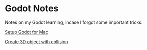 # Godot Notes

Notes on my Godot learning, incase I forgot some important tricks.

[Setup Godot for Mac](docs/000_setup_godot_for_mac.md)

[Create 3D object with collision](docs/001_create_3d_object_with_collision.md)